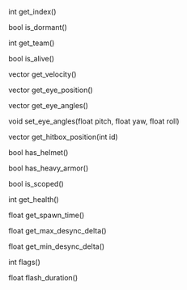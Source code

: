 int get_index()

bool is_dormant()

int get_team()

bool is_alive()

vector get_velocity()

vector get_eye_position()

vector get_eye_angles()

void set_eye_angles(float pitch, float yaw, float roll)

vector get_hitbox_position(int id)

bool has_helmet()

bool has_heavy_armor()

bool is_scoped()

int get_health()

float get_spawn_time()

float get_max_desync_delta()

float get_min_desync_delta()

int flags()

float flash_duration()
